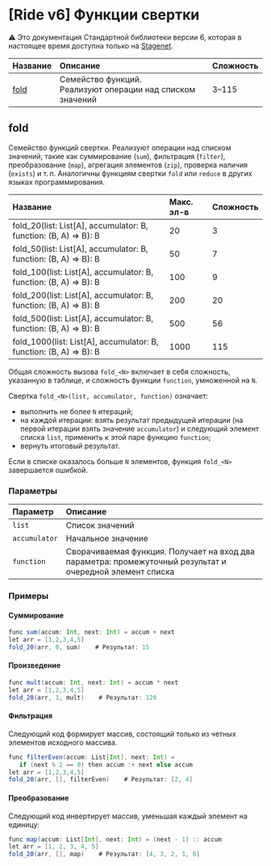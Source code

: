 # [Ride v6] Функции свертки

:warning: Это документация Стандартной библиотеки версии 6, которая в настоящее время доступна только на [Stagenet](/ru/blockchain/blockchain-network/). 

| Название | Описание | Сложность |
| :--- | :--- | :--- |
| [fold](#fold) | Семейство функций.<br>Реализуют операции над списком значений | 3–115 |

## fold

Семейство функций свертки. Реализуют операции над списком значений, такие как суммирование (`sum`), фильтрация (`filter`), преобразование (`map`), агрегация элементов (`zip`), проверка наличия (`exists`) и т.&thinsp;п. Аналогичны функциям свертки `fold` или `reduce` в других языках программирования.

| Название | Макс. эл-в | Сложность |
|:---| :--- | :--- |
| fold_20(list: List[A], accumulator: B, function: (B, A) => B): B | 20 | 3 |
| fold_50(list: List[A], accumulator: B, function: (B, A) => B): B | 50 | 7 |
| fold_100(list: List[A], accumulator: B, function: (B, A) => B): B | 100 | 9 |
| fold_200(list: List[A], accumulator: B, function: (B, A) => B): B | 200 | 20 |
| fold_500(list: List[A], accumulator: B, function: (B, A) => B): B | 500 | 56 |
| fold_1000(list: List[A], accumulator: B, function: (B, A) => B): B | 1000 | 115 |

Общая сложность вызова `fold_<N>` включает в себя сложность, указанную в таблице, и сложность функции `function`, умноженной на `N`.

Свертка `fold_<N>(list, accumulator, function)` означает:

* выполнить не более `N` итераций;
* на каждой итерации: взять результат предыдущей итерации (на первой итерации взять значение `accumulator`) и следующий элемент списка `list`, применить к этой паре функцию `function`;
* вернуть итоговый результат.

Если в списке оказалось больше `N` элементов, функция `fold_<N>` завершается ошибкой.

### Параметры

| Параметр | Описание |
| :--- | :--- |
| `list` | Список значений |
| `accumulator` | Начальное значение |
| `function` | Cворачиваемая функция. Получает на вход два параметра: промежуточный результат и очередной элемент списка |

### Примеры

#### Суммирование

```scala
func sum(accum: Int, next: Int) = accum + next
let arr = [1,2,3,4,5]
fold_20(arr, 0, sum)    # Результат: 15
```

#### Произведение

```scala
func mult(accum: Int, next: Int) = accum * next
let arr = [1,2,3,4,5]
fold_20(arr, 1, mult)    # Результат: 120
```

#### Фильтрация

Следующий код формирует массив, состоящий только из четных элементов исходного массива.

```scala
func filterEven(accum: List[Int], next: Int) =
   if (next % 2 == 0) then accum :+ next else accum
let arr = [1,2,3,4,5]
fold_20(arr, [], filterEven)    # Результат: [2, 4]
```

#### Преобразование

Следующий код инвертирует массив, уменьшая каждый элемент на единицу:

```scala
func map(accum: List[Int], next: Int) = (next - 1) :: accum
let arr = [1, 2, 3, 4, 5]
fold_20(arr, [], map)    # Результат: [4, 3, 2, 1, 0]
```

